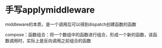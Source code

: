 # 手写applymiddleware

middleware的本质，是一个调用后可以得到dispatch创建函数的函数

compose：函数组合：将一个数组中的函数进行组合，形成一个新的函数，该函数调用时，实际上是反向调用之前组合的函数